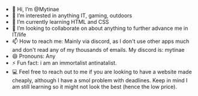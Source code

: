 - 👋 Hi, I’m @Mytinae
- 👀 I’m interested in anything IT, gaming, outdoors
- 🌱 I’m currently learning HTML and CSS
- 💞️ I’m looking to collaborate on about anything to further advance me in IT/life
- 📫 How to reach me: Mainly via discord, as I don't use other apps much and don't read any of my thousands of emails. My discord is: mytinae
- 😄 Pronouns: Any
- ⚡ Fun fact: i am an immortalist antinatalist.
- 💻 Feel free to reach out to me if you are looking to have a website made cheaply, although I have a smol problem with deadlines. Keep in mind I am still learning so it might not look the best (hence the low price). 

<!---
Mytinae/Mytinae is a ✨ special ✨ repository because its `README.md` (this file) appears on your GitHub profile.
You can click the Preview link to take a look at your changes.
--->
